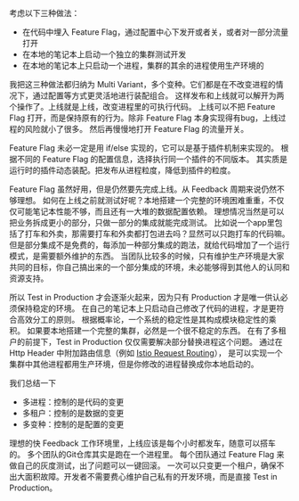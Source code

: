 考虑以下三种做法：

* 在代码中埋入 Feature Flag，通过配置中心下发开或者关，或者对一部分流量打开
* 在本地的笔记本上启动一个独立的集群测试开发
* 在本地的笔记本上只启动一个进程，集群的其余的进程使用生产环境的

我把这三种做法都归纳为 Multi Variant，多个变种。它们都是在不改变进程的情况下，通过配置等方式更灵活地进行装配组合。
这样发布和上线就可以解开为两个操作了。上线就是上线，改变进程里的可执行代码。
上线可以不把 Feature Flag 打开，而是保持原有的行为。除非 Feature Flag 本身实现得有bug，上线过程的风险就小了很多。
然后再慢慢地打开 Feature Flag 的流量开关。

Feature Flag 未必一定是用 if/else 实现的，它可以是基于插件机制来实现的。
根据不同的 Feature Flag 的配置信息，选择执行同一个插件的不同版本。
其实质是运行时的插件动态装配。把发布从进程粒度，降低到插件的粒度。

Feature Flag 虽然好用，但是仍然要先完成上线。从 Feedback 周期来说仍然不够理想。
如何在上线之前就测试好呢？本地搭建一个完整的环境困难重重，不仅仅可能笔记本性能不够，而且还有一大堆的数据配置依赖。
理想情况当然是可以把业务拆成更小的部分，只做一部分的集成就能完成测试。
比如说一个app里包括了打车和外卖，那需要打车和外卖都打包进去吗？显然可以只跑打车的代码嘛。
但是部分集成不是免费的，每添加一种部分集成的跑法，就给代码增加了一个运行模式，是需要额外维护的东西。
当团队比较多的时候，只有维护生产环境是大家共同的目标，你自己搞出来的一个部分集成的环境，未必能够得到其他人的认同和资源支持。

所以 Test in Production 才会逐渐火起来，因为只有 Production 才是唯一供认必须保持稳定的环境。
在自己的笔记本上只启动自己修改了代码的进程，才是更符合高效分工的原则。
根据概率论，一个系统的稳定性是其构成模块稳定性的乘积。
如果要本地搭建一个完整的集群，必然是一个很不稳定的东西。
在有了多租户的前提下，Test in Production 仅仅需要解决部分替换进程这个问题。
通过在 Http Header 中附加路由信息（例如 [Istio Request Routing](https://istio.io/latest/docs/tasks/traffic-management/request-routing/)），
是可以实现一个集群中其他进程都用生产环境，但是你修改的进程替换成你本地启动的。

我们总结一下

* 多进程：控制的是代码的变更
* 多租户：控制的是数据的变更
* 多变种：控制的是配置的变更

理想的快 Feedback 工作环境里，上线应该是每个小时都发车，随意可以搭车的。
多个团队的Git仓库其实是跑在一个进程里。
每个团队通过 Feature Flag 来做自己的灰度测试，出了问题可以一键回滚。
一次可以只变更一个租户，确保不出大面积故障。开发者不需要费心维护自己私有的开发环境，而是直接 Test in Production。